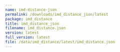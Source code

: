 ```yaml
---
name: imd-distance-json
permalink: /downloads/imd_distance_json/latest
package: imd_distance
title: imd_distance_json
filename: imd_distance.json
version: latest
full_version: latest
file: /data/imd_distance/latest/imd_distance.json
---
```

